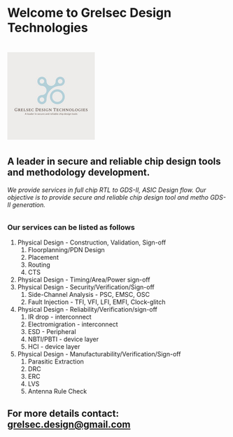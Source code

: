 # Welcome to Grelsec Design Technologies
# ![alt text align="right" width="100%"](https://github.com/grelsec-design/grelsec-design.github.io/blob/main/logo.jpg?raw=true)
## A leader in secure and reliable chip design tools and methodology development.


###### We provide services in full chip RTL to GDS-II, ASIC Design flow. Our objective is to provide secure and reliable chip design tool and metho GDS-II generation. 
### Our services can be listed as follows
1. Physical Design -  Construction, Validation, Sign-off
    1. Floorplanning/PDN Design
    2. Placement
    3. Routing
    4. CTS
2. Physical Design - Timing/Area/Power sign-off
3. Physical Design - Security/Verification/Sign-off
    1. Side-Channel Analysis - PSC, EMSC, OSC
    2. Fault Injection - TFI, VFI, LFI, EMFI, Clock-glitch
4. Physical Design - Reliability/Verification/sign-off
    1. IR drop - interconnect
    2. Electromigration - interconnect
    3. ESD - Peripheral
    4. NBTI/PBTI - device layer
    5. HCI - device layer
5. Physical Design - Manufacturability/Verification/Sign-off
    1. Parasitic Extraction
    2. DRC
    3. ERC
    4. LVS
    5. Antenna Rule Check


## For more details contact: grelsec.design@gmail.com










